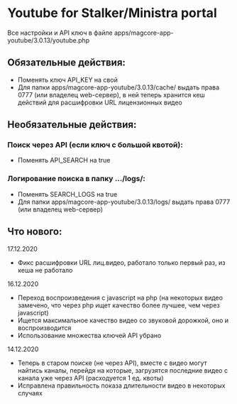 # Youtube for Stalker/Ministra portal

Все настройки и API ключ в файле apps/magcore-app-youtube/3.0.13/youtube.php

## Обязательные действия:
- Поменять ключ API_KEY на свой
- Для папки apps/magcore-app-youtube/3.0.13/cache/ выдать права 0777 (или владелец web-сервер), в ней теперь хранится кеш действий для расшифровки URL лицензионных видео

## Необязательные действия:
### Поиск через API (если ключ с большой квотой):
- Поменять API_SEARCH на true

### Логирование поиска в папку .../logs/:
- Поменять SEARCH_LOGS на true
- Для папки apps/magcore-app-youtube/3.0.13/logs/ выдать права 0777 (или владелец web-сервер)

## Что нового:
17.12.2020
- Фикс расшифровки URL лиц.видео, работало только первый раз, из кеша не работало

16.12.2020
- Переход воспроизведения с javascript на php (на некоторых видео замечено, что через php ищет качество более лучшее, чем через javascript)
- Ищется максимальное качество видео со звуковой дорожкой, оно и воспроизводится
- Использование множества ключей API убрано

14.12.2020
- Теперь в старом поиске (не через API), вместе с видео могут найтись каналы, перейдя на которые, загрузятся последние видео с канала уже через API (расходуется 1 ед. квоты)
- Исправлена правильность показа длительности видео в некоторых случаях